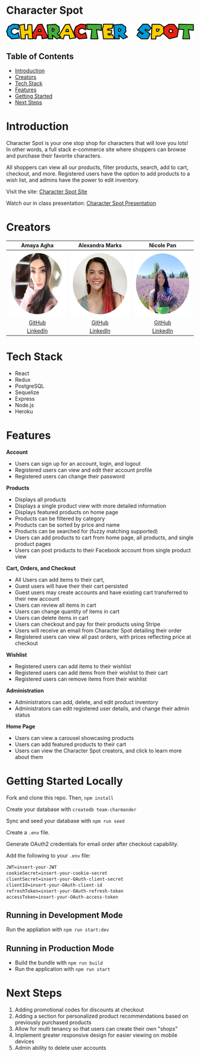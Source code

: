 # Character Spot

<img src="./public/images/logo.png" width="575" height="auto">

## Table of Contents

- [Introduction](#introduction)
- [Creators](#creators)
- [Tech Stack](#tech-stack)
- [Features](#features)
- [Getting Started](#getting-started)
- [Next Steps](#next-steps)

# Introduction

Character Spot is your one stop shop for characters that will love you lots! In other words, a full stack e-commerce site where shoppers can browse and purchase their favorite characters.

All shoppers can view all our products, filter products, search, add to cart, checkout, and more. Registered users have the option to add products to a wish list, and admins have the power to edit inventory.

Visit the site: [Character Spot Site](https://character-spot.herokuapp.com)

Watch our in class presentation: [Character Spot Presentation](https://youtu.be/Si6PQvqs2yw)

# Creators

|                                     Amaya Agha                                     |                                  Alexandra Marks                                  |                                     Nicole Pan                                      |
| :--------------------------------------------------------------------------------: | :-------------------------------------------------------------------------------: | :---------------------------------------------------------------------------------: |
| <img src="./public/images/Amaya-Circle.png" alt="Amaya"  width="175" height="175"> | <img  src="./public/images/Alex-circle.png" alt="Alex"  width="175" height="175"> | <img src="./public/images/Nicole-circle.png" alt="Nicole" width="175" height="175"> |
|                      [GitHub](https://github.com/AmayaWinter)                      |                       [GitHub](https://github.com/amarks93)                       |                       [GitHub](https://github.com/pannicole)                        |
|                [LinkedIn](https://www.linkedin.com/in/amaya-agha/)                 |              [LinkedIn](https://www.linkedin.com/in/alexandravmarks)              |                [LinkedIn](https://www.linkedin.com/in/nicole-pan1/)                 |

# Tech Stack

- React
- Redux
- PostgreSQL
- Sequelize
- Express
- Node.js
- Heroku

# Features

**Account**

- Users can sign up for an account, login, and logout
- Registered users can view and edit their account profile
- Registered users can change their password

**Products**

- Displays all products
- Displays a single product view with more detailed information
- Displays featured products on home page
- Products can be filtered by category
- Products can be sorted by price and name
- Products can be searched for (fuzzy matching supported)
- Users can add products to cart from home page, all products, and single product pages
- Users can post products to their Facebook account from single product view

**Cart, Orders, and Checkout**

- All Users can add items to their cart, 
- Guest users will have their their cart persisted
- Guest users may create accounts and have existing cart transferred to their new account
- Users can review all items in cart
- Users can change quantity of items in cart
- Users can delete items in cart
- Users can checkout and pay for their products using Stripe
- Users will receive an email from Character Spot detailing their order
- Registered users can view all past orders, with prices reflecting price at checkout

**Wishlist**

- Registered users can add items to their wishlist
- Registered users can add items from their wishlist to their cart
- Registered users can remove items from their wishlist

**Administration**

- Administrators can add, delete, and edit product inventory
- Administrators can edit registered user details, and change their admin status

**Home Page**

- Users can view a carousel showcasing products
- Users can add featured products to their cart
- Users can view the Character Spot creators, and click to learn more about them

# Getting Started Locally

Fork and clone this repo. Then, `npm install`

Create your database with `createdb team-charmander`

Sync and seed your database with `npm run seed`

Create a `.env` file.

Generate OAuth2 credentials for email order after checkout capability.

Add the following to your `.env` file:

```
JWT=insert-your-JWT
cookieSecret=insert-your-cookie-secret
clientSecret=insert-your-OAuth-client-secret
clientId=insert-your-OAuth-client-id
refreshToken=insert-your-OAuth-refresh-token
accessToken=insert-your-OAuth-access-token
```

## Running in Development Mode
Run the appliation with `npm run start:dev`

## Running in Production Mode
- Build the bundle with `npm run build`
- Run the application with `npm run start`

# Next Steps

1. Adding promotional codes for discounts at checkout
2. Adding a section for personalized product recommendations based on previously purchased products
3. Allow for multi tenancy so that users can create their own "shops"
4. Implement greater responsive design for easier viewing on mobile devices
5. Admin ability to delete user accounts
